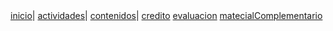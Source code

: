 <!DOCTYPE html>
<html lang="en">
<head>
    <meta charset="UTF-8">
    <meta name="viewport" content="width=device-width, initial-scale=1.0">
    <title>Document</title>
</head>
<body>
    <nav>
        <a href="inicio.htlm">inicio</a>|
        <a href="actividades.html">actividades</a>|
        <a href="contenidos.html">contenidos</a>|
        <a href="credito.html">credito</a>
        <a href="evaluacion.html">evaluacion</a>
        <a href="matecialComplementario.html">matecialComplementario</a>
    </nav>
</body>
</html>

</html>
